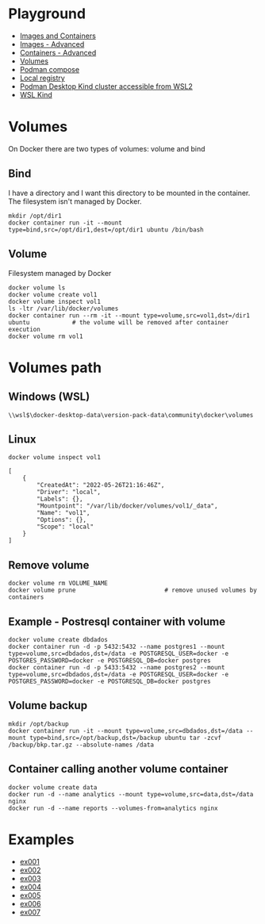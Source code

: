 # Playground
- [Images and Containers](./podman-images-containers.md)
- [Images - Advanced](./podman-images-advanced.md)
- [Containers - Advanced](./podman-containers-advanced.md)
- [Volumes](./podman-volumes.md)
- [Podman compose](./podman-compose.md)
- [Local registry](./podman-local-registry.md)
- [Podman Desktop Kind cluster accessible from WSL2](./docs/podman_desktop_kind_accessible_wsl.md)
- [WSL Kind](./docs/WSL-kind.md)










# Volumes

On Docker there are two types of volumes: volume and bind

## Bind

I have a directory and I want this directory to be mounted in the container. The filesystem isn't managed by Docker.

```
mkdir /opt/dir1
docker container run -it --mount type=bind,src=/opt/dir1,dest=/opt/dir1 ubuntu /bin/bash
```

## Volume

Filesystem managed by Docker

```
docker volume ls
docker volume create vol1
docker volume inspect vol1
ls -ltr /var/lib/docker/volumes
docker container run --rm -it --mount type=volume,src=vol1,dst=/dir1 ubuntu            # the volume will be removed after container execution
docker volume rm vol1
```

# Volumes path

## Windows (WSL)

```
\\wsl$\docker-desktop-data\version-pack-data\community\docker\volumes
```

## Linux

```
docker volume inspect vol1

[
    {
        "CreatedAt": "2022-05-26T21:16:46Z",
        "Driver": "local",
        "Labels": {},
        "Mountpoint": "/var/lib/docker/volumes/vol1/_data",
        "Name": "vol1",
        "Options": {},
        "Scope": "local"
    }
]
```

## Remove volume

```
docker volume rm VOLUME_NAME
docker volume prune                         # remove unused volumes by containers
```

## Example - Postresql container with volume

```
docker volume create dbdados
docker container run -d -p 5432:5432 --name postgres1 --mount type=volume,src=dbdados,dst=/data -e POSTGRESQL_USER=docker -e POSTGRES_PASSWORD=docker -e POSTGRESQL_DB=docker postgres
docker container run -d -p 5433:5432 --name postgres2 --mount type=volume,src=dbdados,dst=/data -e POSTGRESQL_USER=docker -e POSTGRES_PASSWORD=docker -e POSTGRESQL_DB=docker postgres
```

## Volume backup

```
mkdir /opt/backup
docker container run -it --mount type=volume,src=dbdados,dst=/data --mount type=bind,src=/opt/backup,dst=/backup ubuntu tar -zcvf /backup/bkp.tar.gz --absolute-names /data
```

## Container calling another volume container

```
docker volume create data
docker run -d --name analytics --mount type=volume,src=data,dst=/data nginx
docker run -d --name reports --volumes-from=analytics nginx
```








# Examples

- [ex001](./config_files/images/ex001/)
- [ex002](./config_files/images/ex002/)
- [ex003](./config_files/images/ex003/)
- [ex004](./config_files/images/ex004/)
- [ex005](./config_files/images/ex005/)
- [ex006](./config_files/images/ex006/)
- [ex007](./config_files/images/ex007/)
